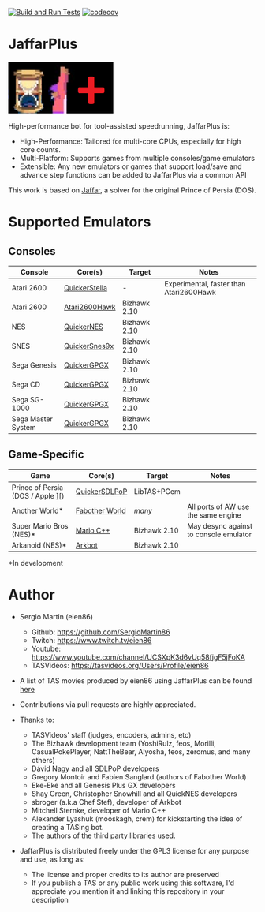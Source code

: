 
[![Build and Run Tests](https://github.com/SergioMartin86/jaffarPlusPlus/actions/workflows/make.yml/badge.svg)](https://github.com/SergioMartin86/jaffarPlusPlus/actions/workflows/make.yml) [![codecov](https://codecov.io/github/SergioMartin86/jaffarPlusPlus/graph/badge.svg?token=NF9W0XZ16h)](https://codecov.io/github/SergioMartin86/jaffarPlusPlus) 

# JaffarPlus

![](jaffar.png)

High-performance bot for tool-assisted speedrunning, JaffarPlus is:

* High-Performance: Tailored for multi-core CPUs, especially for high core counts.
* Multi-Platform: Supports games from multiple consoles/game emulators
* Extensible: Any new emulators or games that support load/save and advance step functions can be added to JaffarPlus via a common API

This work is based on [Jaffar](https://github.com/SergioMartin86/jaffar), a solver for the original Prince of Persia (DOS).

# Supported Emulators

## Consoles

| Console            | Core(s)                                                                      | Target        |  Notes        |
| --------           | -------                                                                      | ------        | ------        |
| Atari 2600         | [QuickerStella](https://github.com/SergioMartin86/quickerStella)             | -             | Experimental, faster than Atari2600Hawk  |
| Atari 2600        | [Atari2600Hawk](https://github.com/CasualPokePlayer/libAtari2600Hawk)         | Bizhawk 2.10  |               |
| NES                | [QuickerNES](https://github.com/SergioMartin86/quickerNES)                   | Bizhawk 2.10  |               |
| SNES               | [QuickerSnes9x](https://github.com/SergioMartin86/quickerSnes9x)             | Bizhawk 2.10  |               |
| Sega Genesis       | [QuickerGPGX](https://github.com/SergioMartin86/quickerGPGX)                 | Bizhawk 2.10  |               |
| Sega CD            | [QuickerGPGX](https://github.com/SergioMartin86/quickerGPGX)                 | Bizhawk 2.10  |               |
| Sega SG-1000       | [QuickerGPGX](https://github.com/SergioMartin86/quickerGPGX)                 | Bizhawk 2.10  |               |
| Sega Master System | [QuickerGPGX](https://github.com/SergioMartin86/quickerGPGX)                 | Bizhawk 2.10  |               |

## Game-Specific

| Game                                | Core(s)                                                                                  |   Target            |  Notes   |
| --------                            | -------                                                                                  | ------            | ------   |
| Prince of Persia (DOS / Apple ][)   | [QuickerSDLPoP](https://github.com/SergioMartin86/quickerSDLPoP)                         | LibTAS+PCem       |          |
| Another World*                      | [Fabother World](https://github.com/fabiensanglard/Another-World-Bytecode-Interpreter)   | *many*            |  All ports of AW use the same engine |
| Super Mario Bros (NES)*              | [Mario C++](https://github.com/MitchellSternke/Mario)                                    | Bizhawk 2.10      |  May desync against to console emulator |
| Arkanoid (NES)*                      | [Arkbot](https://github.com/sbroger/arkbot)                                              | Bizhawk 2.10      |          |

*In development

Author
=============

- Sergio Martin (eien86)
  + Github: https://github.com/SergioMartin86
  + Twitch: https://www.twitch.tv/eien86
  + Youtube: https://www.youtube.com/channel/UCSXpK3d6vUq58fjgF5jFoKA
  + TASVideos: https://tasvideos.org/Users/Profile/eien86

- A list of TAS movies produced by eien86 using JaffarPlus can be found [here](https://tasvideos.org/Subs-List?user=eien86&statusfilter=6)

- Contributions via pull requests are highly appreciated.

- Thanks to:
  + TASVideos' staff (judges, encoders, admins, etc)
  + The Bizhawk development team (YoshiRulz, feos, Morilli, CasualPokePlayer, NattTheBear, Alyosha, feos, zeromus, and many others)
  + Dávid Nagy and all SDLPoP developers
  + Gregory Montoir and Fabien Sanglard (authors of Fabother World)
  + Eke-Eke and all Genesis Plus GX developers
  + Shay Green, Christopher Snowhill and all QuickNES developers
  + sbroger (a.k.a Chef Stef), developer of Arkbot
  + Mitchell Sternke, developer of Mario C++
  + Alexander Lyashuk (mooskagh, crem) for kickstarting the idea of creating a TASing bot.
  + The authors of the third party libraries used.

- JaffarPlus is distributed freely under the GPL3 license for any purpose and use, as long as:
  + The license and proper credits to its author are preserved
  + If you publish a TAS or any public work using this software, I'd appreciate you mention it and linking this repository in your description
